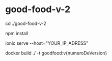# good-food-v-2

cd ./good-food-v-2

npm install

ionic serve --host="YOUR_IP_ADRESS"

docker build ./ -t goodfood:v{numeroDeVersion}